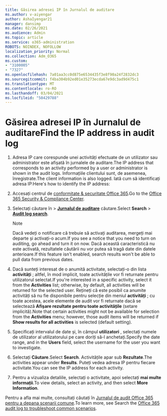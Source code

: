 ```yaml
---
title: Găsirea adresei IP în Jurnalul de auditare
ms.author: v-aiyengar
author: AshaIyengar21
manager: dansimp
ms.date: 02/26/2021
ms.audience: Admin
ms.topic: article
ms.service: o365-administration
ROBOTS: NOINDEX, NOFOLLOW
localization_priority: Normal
ms.collection: Adm_O365
ms.custom:
- "3100005"
- "7327"
ms.openlocfilehash: 7a01aa3cc0d875e6534435f3e8f90a24f2832dc3
ms.sourcegitcommit: f4ba304b92ed01e35273ecda67e9dc3ad9d475c1
ms.translationtype: MT
ms.contentlocale: ro-RO
ms.lasthandoff: 03/04/2021
ms.locfileid: "50429788"
---
```

# <a name="find-the-ip-address-in-audit-log"></a><span data-ttu-id="530b6-102">Găsirea adresei IP în Jurnalul de auditare</span><span class="sxs-lookup"><span data-stu-id="530b6-102">Find the IP address in audit log</span></span>

1. <span data-ttu-id="530b6-103">Adresa IP care corespunde unei activități efectuate de un utilizator sau administrator este afișată în jurnalele de auditare.</span><span class="sxs-lookup"><span data-stu-id="530b6-103">The IP address that corresponds to an activity performed by a user or administrator is shown in the audit logs.</span></span> <span data-ttu-id="530b6-104">Informațiile clientului sunt, de asemenea, înregistrate.</span><span class="sxs-lookup"><span data-stu-id="530b6-104">The client information is also logged.</span></span> <span data-ttu-id="530b6-105">Iată cum să identificați adresa IP:</span><span class="sxs-lookup"><span data-stu-id="530b6-105">Here's how to identify the IP address:</span></span>

1. <span data-ttu-id="530b6-106">Accesați centrul de [conformitate & securitate Office 365](https://go.microsoft.com/fwlink/p/?linkid=2077143).</span><span class="sxs-lookup"><span data-stu-id="530b6-106">Go to the [Office 365 Security & Compliance Center](https://go.microsoft.com/fwlink/p/?linkid=2077143).</span></span>
1. <span data-ttu-id="530b6-107">Selectați căutare în  >  **[Jurnalul de auditare](https://go.microsoft.com/fwlink/?linkid=2103759)** căutare.</span><span class="sxs-lookup"><span data-stu-id="530b6-107">Select **Search** > **[Audit log search](https://go.microsoft.com/fwlink/?linkid=2103759)**.</span></span>
    > [!NOTE]
    > <span data-ttu-id="530b6-108">Dacă vedeți o notificare că trebuie să activați auditarea, mergeți mai departe și activați-o acum.</span><span class="sxs-lookup"><span data-stu-id="530b6-108">If you see a notice that you need to turn on auditing, go ahead and turn it on now.</span></span> <span data-ttu-id="530b6-109">Dacă această caracteristică nu este activată, rezultatele căutării nu vor putea să tragă date din datele anterioare.</span><span class="sxs-lookup"><span data-stu-id="530b6-109">If this feature isn't enabled, search results won't be able to pull data from previous dates.</span></span>
1. <span data-ttu-id="530b6-110">Dacă sunteți interesat de o anumită activitate, selectați-o din lista **activități** ; altfel, în mod implicit, toate activitățile vor fi returnate pentru utilizatorul selectat.</span><span class="sxs-lookup"><span data-stu-id="530b6-110">If you're interested in a specific activity, select it from the **Activities** list; otherwise, by default, all activities will be returned for the selected user.</span></span> <span data-ttu-id="530b6-111">Rețineți că este posibil ca anumite activități să nu fie disponibile pentru selecție din meniul **activități** ; cu toate acestea, acele elemente de audit vor fi returnate dacă se selectează **Afișare rezultate pentru toate activitățile** (setare implicită).</span><span class="sxs-lookup"><span data-stu-id="530b6-111">Note that certain activities might not be available for selection from the **Activities** menu; however, those audit items will be returned if **Show results for all activities** is selected (default setting).</span></span>
1. <span data-ttu-id="530b6-112">Specificați intervalul de date și, în câmpul **utilizatori** , selectați numele de utilizator al utilizatorului pe care doriți să-l anchetați.</span><span class="sxs-lookup"><span data-stu-id="530b6-112">Specify the date range, and in the **Users** field, select the username for the user you want to investigate.</span></span>
1. <span data-ttu-id="530b6-113">Selectați **Căutare**.</span><span class="sxs-lookup"><span data-stu-id="530b6-113">Select **Search**.</span></span> <span data-ttu-id="530b6-114">Activitățile apar sub **Rezultate**.</span><span class="sxs-lookup"><span data-stu-id="530b6-114">The activities appear under **Results**.</span></span> <span data-ttu-id="530b6-115">Puteți vedea adresa IP pentru fiecare activitate.</span><span class="sxs-lookup"><span data-stu-id="530b6-115">You can see the IP address for each activity.</span></span>
1. <span data-ttu-id="530b6-116">Pentru a vizualiza detaliile, selectați o activitate, apoi selectați **mai multe informații**.</span><span class="sxs-lookup"><span data-stu-id="530b6-116">To view details, select an activity, and then select **More Information**.</span></span>

<span data-ttu-id="530b6-117">Pentru a afla mai multe, consultați căutați în [Jurnalul de audit Office 365 pentru a depana scenarii comune](https://go.microsoft.com/fwlink/?linkid=2103944).</span><span class="sxs-lookup"><span data-stu-id="530b6-117">To learn more, see Search the [Office 365 audit log to troubleshoot common scenarios](https://go.microsoft.com/fwlink/?linkid=2103944).</span></span>